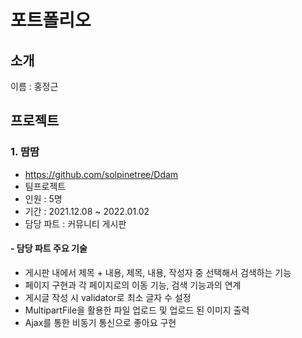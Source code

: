 # 포트폴리오
## 소개
이름 : 홍정근
## 프로젝트
### 1. 땀땀
- https://github.com/solpinetree/Ddam
- 팀프로젝트
- 인원 : 5명
- 기간 : 2021.12.08 ~ 2022.01.02
- 담당 파트 : 커뮤니티 게시판
#### - 담당 파트 주요 기술
- 게시판 내에서 제목 + 내용, 제목, 내용, 작성자 중 선택해서 검색하는 기능
- 페이지 구현과 각 페이지로의 이동 기능, 검색 기능과의 연계
- 게시글 작성 시 validator로 최소 글자 수 설정
- MultipartFile을 활용한 파일 업로드 및 업로드 된 이미지 출력
- Ajax를 통한 비동기 통신으로 좋아요 구현
